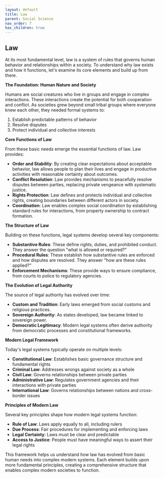 ```yaml
---
layout: default
title: Law
parent: Social Science
nav_order: 7
has_children: true
---
```


## Law

At its most fundamental level, law is a system of rules that governs human behavior and relationships within a society. To understand why law exists and how it functions, let's examine its core elements and build up from there.

**The Foundation: Human Nature and Society**

Humans are social creatures who live in groups and engage in complex interactions. These interactions create the potential for both cooperation and conflict. As societies grew beyond small tribal groups where everyone knew each other, they needed formal systems to:
1. Establish predictable patterns of behavior
2. Resolve disputes
3. Protect individual and collective interests

**Core Functions of Law**

From these basic needs emerge the essential functions of law. Law provides:
- **Order and Stability**: By creating clear expectations about acceptable behavior, law allows people to plan their lives and engage in productive activities with reasonable certainty about outcomes.
- **Conflict Resolution**: Law provides mechanisms to peacefully resolve disputes between parties, replacing private vengeance with systematic justice.
- **Rights Protection**: Law defines and protects individual and collective rights, creating boundaries between different actors in society.
- **Coordination**: Law enables complex social coordination by establishing standard rules for interactions, from property ownership to contract formation.

**The Structure of Law**

Building on these functions, legal systems develop several key components:
- **Substantive Rules**: These define rights, duties, and prohibited conduct. They answer the question "what is allowed or required?"
- **Procedural Rules**: These establish how substantive rules are enforced and how disputes are resolved. They answer "how are these rules applied?"
- **Enforcement Mechanisms**: These provide ways to ensure compliance, from courts to police to regulatory agencies.

**The Evolution of Legal Authority**

The source of legal authority has evolved over time:
- **Custom and Tradition**: Early laws emerged from social customs and religious practices.
- **Sovereign Authority**: As states developed, law became linked to sovereign power.
- **Democratic Legitimacy**: Modern legal systems often derive authority from democratic processes and constitutional frameworks.

**Modern Legal Framework**

Today's legal systems typically operate on multiple levels:
- **Constitutional Law**: Establishes basic governance structure and fundamental rights
- **Criminal Law**: Addresses wrongs against society as a whole
- **Civil Law**: Governs relationships between private parties
- **Administrative Law**: Regulates government agencies and their interactions with private parties
- **International Law**: Governs relationships between nations and cross-border issues

**Principles of Modern Law**

Several key principles shape how modern legal systems function:
- **Rule of Law**: Laws apply equally to all, including rulers
- **Due Process**: Fair procedures for implementing and enforcing laws
- **Legal Certainty**: Laws must be clear and predictable
- **Access to Justice**: People must have meaningful ways to assert their legal rights

This framework helps us understand how law has evolved from basic human needs into complex modern systems. Each element builds upon more fundamental principles, creating a comprehensive structure that enables complex modern societies to function.
